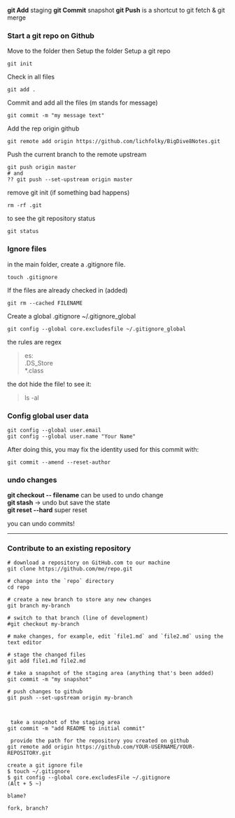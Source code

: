 **git Add** staging
**git Commit** snapshot
**git Push** is a shortcut to git fetch & git merge



### Start a git repo on Github
Move to the folder then Setup the folder
Setup a git repo
```
git init
```
Check in all files
```
git add .
```
Commit and add all the files (m stands for message)
```
git commit -m "my message text"
```
Add the rep origin github
```
git remote add origin https://github.com/lichfolky/BigDive8Notes.git
```
Push the current branch to the remote  upstream
```
git push origin master
# and
?? git push --set-upstream origin master
```
remove git init (if something bad happens)
```
rm -rf .git
```
to see the git repository status
```
git status
```

### Ignore files
in the main folder, create a .gitignore file.
```
touch .gitignore
```
If the files are already checked in (added)
```
git rm --cached FILENAME
```
Create a global .gitignore
~/.gitignore_global
```
git config --global core.excludesfile ~/.gitignore_global
```
the rules are regex
> es:  
> .DS_Store  
> \*.class

the dot hide the file!
  to see it:
> ls -al

### Config global user data
```
git config --global user.email
git config --global user.name "Your Name"
```
After doing this, you may fix the identity used for this commit with:

`git commit --amend --reset-author`

### undo changes

**git checkout -- filename** can be used to undo change  
**git stash** -> undo but save the state  
**git reset --hard** super reset

you can undo commits!
____

### Contribute to an existing repository
```
# download a repository on GitHub.com to our machine
git clone https://github.com/me/repo.git

# change into the `repo` directory
cd repo

# create a new branch to store any new changes
git branch my-branch

# switch to that branch (line of development)
#git checkout my-branch

# make changes, for example, edit `file1.md` and `file2.md` using the text editor

# stage the changed files
git add file1.md file2.md

# take a snapshot of the staging area (anything that's been added)
git commit -m "my snapshot"

# push changes to github
git push --set-upstream origin my-branch



 take a snapshot of the staging area
git commit -m "add README to initial commit"

 provide the path for the repository you created on github
git remote add origin https://github.com/YOUR-USERNAME/YOUR-REPOSITORY.git

create a git ignore file
$ touch ~/.gitignore
$ git config --global core.excludesFile ~/.gitignore
(Alt + 5 ~)

blame?

fork, branch?
